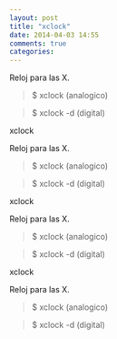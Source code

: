 ```yaml
---
layout: post
title: "xclock"
date: 2014-04-03 14:55
comments: true
categories: 
---
```

Reloj para las X.

>$ xclock (analogico)

>$ xclock -d (digital)

xclock

Reloj para las X.

>$ xclock (analogico)

>$ xclock -d (digital)

xclock

Reloj para las X.

>$ xclock (analogico)

>$ xclock -d (digital)

xclock

Reloj para las X.

>$ xclock (analogico)

>$ xclock -d (digital)

